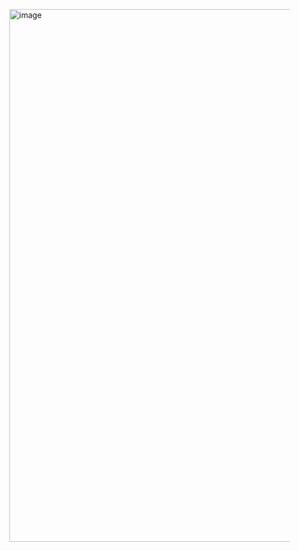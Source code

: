 



<img width="959" alt="image" src="https://github.com/user-attachments/assets/42c7ff69-6d93-4898-b1f3-f706d7ec1ff9" />
